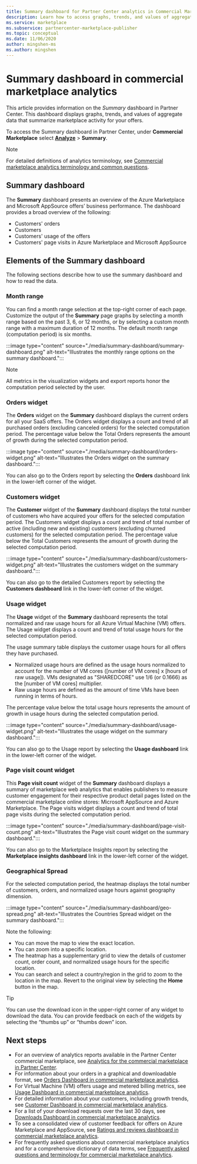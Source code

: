 ```yaml
---
title: Summary dashboard for Partner Center analytics in Commercial Marketplace
description: Learn how to access graphs, trends, and values of aggregate data that summarize marketplace activity from the Summary dashboard in Partner Center.
ms.service: marketplace 
ms.subservice: partnercenter-marketplace-publisher
ms.topic: conceptual
ms.date: 11/06/2020
author: mingshen-ms
ms.author: mingshen
---
```


# Summary dashboard in commercial marketplace analytics

This article provides information on the _Summary_ dashboard in Partner Center. This dashboard displays graphs, trends, and values of aggregate data that summarize marketplace activity for your offers.

To access the Summary dashboard in Partner Center, under **Commercial Marketplace** select **[Analyze](https://partner.microsoft.com/dashboard/commercial-marketplace/analytics/summary)** > **Summary**.

>[!NOTE]
> For detailed definitions of analytics terminology, see [Commercial marketplace analytics terminology and common questions](./partner-center-portal/faq-terminology.md).

## Summary dashboard

The **Summary** dashboard presents an overview of the Azure Marketplace and Microsoft AppSource offers’ business performance. The dashboard provides a broad overview of the following:

- Customers' orders
- Customers
- Customers' usage of the offers
- Customers' page visits in Azure Marketplace and Microsoft AppSource

## Elements of the Summary dashboard

The following sections describe how to use the summary dashboard and how to read the data.

### Month range

You can find a month range selection at the top-right corner of each page. Customize the output of the **Summary** page graphs by selecting a month range based on the past 3, 6, or 12 months, or by selecting a custom month range with a maximum duration of 12 months. The default month range (computation period) is six months.

:::image type="content" source="./media/summary-dashboard/summary-dashboard.png" alt-text="Illustrates the monthly range options on the summary dashboard.":::

> [!NOTE]
> All metrics in the visualization widgets and export reports honor the computation period selected by the user.

### Orders widget

The **Orders** widget on the **Summary** dashboard displays the current orders for all your SaaS offers. The Orders widget displays a count and trend of all purchased orders (excluding canceled orders) for the selected computation period. The percentage value below the Total Orders represents the amount of growth during the selected computation period.

:::image type="content" source="./media/summary-dashboard/orders-widget.png" alt-text="Illustrates the Orders widget on the summary dashboard.":::

You can also go to the Orders report by selecting the **Orders** dashboard link in the lower-left corner of the widget.

### Customers widget

The **Customer** widget of the **Summary** dashboard displays the total number of customers who have acquired your offers for the selected computation period. The Customers widget displays a count and trend of total number of active (including new and existing) customers (excluding churned customers) for the selected computation period. The percentage value below the Total Customers represents the amount of growth during the selected computation period.

:::image type="content" source="./media/summary-dashboard/customers-widget.png" alt-text="Illustrates the customers widget on the summary dashboard.":::

You can also go to the detailed Customers report by selecting the **Customers dashboard** link in the lower-left corner of the widget.

### Usage widget

The **Usage** widget of the **Summary** dashboard represents the total normalized and raw usage hours for all Azure Virtual Machine (VM) offers. The Usage widget displays a count and trend of total usage hours for the selected computation period.

The usage summary table displays the customer usage hours for all offers they have purchased.

- Normalized usage hours are defined as the usage hours normalized to account for the number of VM cores ([number of VM cores] x [hours of raw usage]). VMs designated as "SHAREDCORE" use 1/6 (or 0.1666) as the [number of VM cores] multiplier.
- Raw usage hours are defined as the amount of time VMs have been running in terms of hours.

The percentage value below the total usage hours represents the amount of growth in usage hours during the selected computation period.

:::image type="content" source="./media/summary-dashboard/usage-widget.png" alt-text="Illustrates the usage widget on the summary dashboard.":::

You can also go to the Usage report by selecting the **Usage dashboard** link in the lower-left corner of the widget.

### Page visit count widget

This **Page visit count** widget of the **Summary** dashboard displays a summary of marketplace web analytics that enables publishers to measure customer engagement for their respective product detail pages listed on the commercial marketplace online stores: Microsoft AppSource and Azure Marketplace. The Page visits widget displays a count and trend of total page visits during the selected computation period.

:::image type="content" source="./media/summary-dashboard/page-visit-count.png" alt-text="Illustrates the Page visit count widget on the summary dashboard.":::

You can also go to the Marketplace Insights report by selecting the **Marketplace insights dashboard** link in the lower-left corner of the widget.

### Geographical Spread

For the selected computation period, the heatmap displays the total number of customers, orders, and normalized usage hours against geography dimension.

:::image type="content" source="./media/summary-dashboard/geo-spread.png" alt-text="Illustrates the Countries Spread widget on the summary dashboard.":::

Note the following:

- You can move the map to view the exact location.
- You can zoom into a specific location.
- The heatmap has a supplementary grid to view the details of customer count, order count, and normalized usage hours for the specific location.
- You can search and select a country/region in the grid to zoom to the location in the map. Revert to the original view by selecting the **Home** button in the map.

> [!TIP]
> You can use the download icon in the upper-right corner of any widget to download the data. You can provide feedback on each of the widgets by selecting the “thumbs up” or “thumbs down” icon.

## Next steps

- For an overview of analytics reports available in the Partner Center commercial marketplace, see [Analytics for the commercial marketplace in Partner Center](./partner-center-portal/analytics.md).
- For information about your orders in a graphical and downloadable format, see [Orders Dashboard in commercial marketplace analytics](./partner-center-portal/orders-dashboard.md).
- For Virtual Machine (VM) offers usage and metered billing metrics, see [Usage Dashboard in commercial marketplace analytics](./partner-center-portal/usage-dashboard.md).
- For detailed information about your customers, including growth trends, see [Customer Dashboard in commercial marketplace analytics](./partner-center-portal/customer-dashboard.md).
- For a list of your download requests over the last 30 days, see [Downloads Dashboard in commercial marketplace analytics](./partner-center-portal/downloads-dashboard.md).
- To see a consolidated view of customer feedback for offers on Azure Marketplace and AppSource, see [Ratings and reviews dashboard in commercial marketplace analytics](./partner-center-portal/ratings-reviews.md).
- For frequently asked questions about commercial marketplace analytics and for a comprehensive dictionary of data terms, see [Frequently asked questions and terminology for commercial marketplace analytics](./partner-center-portal/faq-terminology.md).
